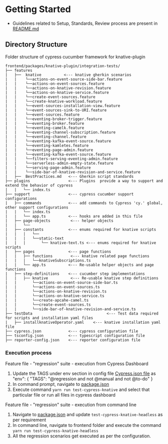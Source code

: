 # Getting Started

- Guidelines related to Setup, Standards, Review process are present in [README.md](frontend/packages/dev-console/integration-tests/README.md)

## Directory Structure

Folder structure of cypress cucumber framework for knative-plugin

```
frontend/packages/knative-plugin/integration-tests/
├── features
|   ├──  knative          <--- knative gherkin scenarios
|   |    └──actions-on-event-source-side-bar.feature
|   |    └──actions-on-event-sources.feature
|   |    └──actions-on-knative-revision.feature
|   |    └──actions-on-knative-service.feature
|   |    └──create-event-sources.feature
|   |    └──create-knative-workload.feature
|   |    └──event-sources-installation-view.feature
|   |    └──event-sources-sink-to-URI.feature
|   |    └──event-sources.feature
|   |    └──eventing-broker-trigger.feature
|   |    └──eventing-broker.feature
|   |    └──eventing-camelk.feature
|   |    └──eventing-channel-subscription.feature
|   |    └──eventing-channel.feature
|   |    └──eventing-kafka-event-source.feature
|   |    └──eventing-kamletes.feature
|   |    └──eventing-page-admin.feature
|   |    └──eventing-kafka-event-source.feature
|   |    └──filters-serving-eventing-admin.feature
|   |    └──serverless-admin-empty-state.feature
|   |    └──serving-page-admin.feature
|   |    └──side-bar-of-knative-revision-and-service.feature
|   ├──  BestPractices.md   <--- Gherkin script standards
├── plugins                 <--- Plugins  provide a way to support and extend the behavior of cypress
|   |   └── index.ts
├── support                 <--- cypress cucumber support configurations
|   ├── commands            <--- add commands to Cypress 'cy.' global, other support configurations
|   |   └── index.ts
|   |   └── app.ts          <--- hooks are added in this file
|   ├── page-objects         <--- helper objects
|   |   └── 
|   ├── constants           <--- enums required for knative scripts
|   |   |   └──
|   |   |   └──static-text
|   |   |       └── knative-text.ts <--- enums required for knative scripts
|   ├── pages               <--- page functions
│   |   ├── functions        <--- knative related page functions
|   |   |   └──knativeSubscriptions.ts
|   |   └── app.ts          <--- Re-usable helper objects and page functions
|   ├── step-definitions    <--- cucumber step implementations
│   |   ├── knative          <--- Re-usable knative step definitions
|   |       └──actions-on-event-source-side-bar.ts
|   |       └──actions-on-event-sources.ts
|   |       └──actions-on-knative-revision.ts
|   |       └──actions-on-knative-service.ts
|   |       └──create-apcahe-camel.ts
|   |       └──create-event-sources.ts
|   |       └──side-bar-of-knative-revision-and-service.ts
├── testData                                 <--- Test data required for scripts and installation yaml files
|   ├── installknativeOperator.yaml    <--- knative installation yaml file
├── cypress.json            <--- cypress configuration file
├── tsconfig.json           <--- typescript configuration file
├── reporter-config.json    <--- reporter configuration file
```

### Execution process

Feature file - "regression" suite - execution from Cypress Dashboard

1. Update the TAGS under env section in config file [Cypress.json file](frontend/packages/knative-plugin/integration-tests/cypress.json) as
   "env": { "TAGS": "@regression and not @manual and not @to-do" }
2. In command prompt, navigate to [package.json](frontend/package.json)
3. Execute command `yarn run test-cypress-knative` and select that particular file or run all files in cypress dashboard

Feature file - "regression" suite - execution from command line

1. Navigate to [package.json](frontend/package.json) and update `test-cypress-knative-headless` as per requirement
2. In command line, navigate to frontend folder and execute the command `yarn run test-cypress-knative-headless`
3. All the regression scenarios get executed as per the configuration.
